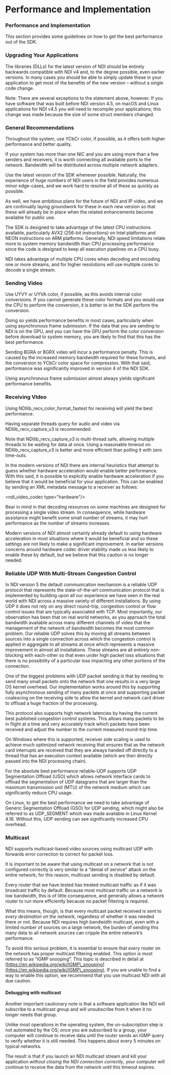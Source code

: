 # Performance and Implementation

### Performance and Implementation

This section provides some guidelines on how to get the best performance out of the SDK.

### Upgrading Your Applications <a href="#_toc131521280" id="_toc131521280"></a>

The libraries (DLLs) for the latest version of NDI should be entirely backwards compatible with NDI v4 and, to the degree possible, even earlier versions. In many cases you should be able to simply update these in your application to get most of the benefits of the new version – without a single code change.

Note: There are several exceptions to the statement above, however. If you have software that was built before NDI version 4.5, on macOS and Linux applications for NDI v4.5 you will need to recompile your applications; this change was made because the size of some struct members changed.

### General Recommendations <a href="#_toc131521281" id="_toc131521281"></a>

Throughout the system, use YCbCr color, if possible, as it offers both higher performance and better quality.

If your system has more than one NIC and you are using more than a few senders and receivers, it is worth connecting all available ports to the network. Bandwidth will be distributed across multiple network adapters.

Use the latest version of the SDK whenever possible. Naturally, the experience of huge numbers of NDI users in the field provides numerous minor edge-cases, and we work hard to resolve all of these as quickly as possible.

As well, we have ambitious plans for the future of NDI and IP video, and we are continually laying groundwork for these in each new version so that these will already be in place when the related enhancements become available for public use.

The SDK is designed to take advantage of the latest CPU instructions available, particularly AVX2 (256-bit instructions) on Intel platforms and NEON instructions on ARM platforms. Generally, NDI speed limitations relate more to system memory bandwidth than CPU processing performance since the code is designed to keep all execution pipelines on a CPU busy.

NDI takes advantage of multiple CPU cores when decoding and encoding one or more streams, and for higher resolutions will use multiple cores to decode a single stream.

### Sending Video <a href="#_toc131521282" id="_toc131521282"></a>

Use UYVY or UYVA color, if possible, as this avoids internal color conversions. If you cannot generate these color formats and you would use the CPU to perform the conversion, it is better to let the SDK perform the conversion.

Doing so yields performance benefits in most cases, particularly when using asynchronous frame submission. If the data that you are sending to NDI is on the GPU, and you can have the GPU perform the color conversion before download to system memory, you are likely to find that this has the best performance.

Sending BGRA or BGRX video will incur a performance penalty. This is caused by the increased memory bandwidth required for these formats, and the conversion to YCbCr color space for compression. With that said, performance was significantly improved in version 4 of the NDI SDK.

Using asynchronous frame submission almost always yields significant performance benefits.

### Receiving VIdeo <a href="#_toc131521283" id="_toc131521283"></a>

Using NDIlib\_recv\_color\_format\_fastest for receiving will yield the best performance.

Having separate threads query for audio and video via NDIlib\_recv\_capture\_v3 is recommended.

Note that NDIlib\_recv\_capture\_v3 is multi-thread safe, allowing multiple threads to be waiting for data at once. Using a reasonable timeout on NDIlib\_recv\_capture\_v3 is better and more efficient than polling it with zero time-outs.

In the modern versions of NDI there are internal heuristics that attempt to guess whether hardware acceleration would enable better performance. With this said, it is possible to explicitly enable hardware acceleration if you believe that it would be beneficial for your application. This can be enabled by sending an XML metadata message to a receiver as follows:

\<ndi\_video\_codec type="hardware"/>

Bear in mind in that decoding resources on some machines are designed for processing a single video stream. In consequence, while hardware assistance might benefit some small number of streams, it may hurt performance as the number of streams increases.

Modern versions of NDI almost certainly already default to using hardware acceleration in most situations where it would be beneficial and so these settings are not likely to make a significant improvement. In earlier versions concerns around hardware codec driver stability made us less likely to enable these by default, but we believe that this caution is no longer needed.

### Reliable UDP With Multi-Stream Congestion Control <a href="#_toc131521284" id="_toc131521284"></a>

In NDI version 5 the default communication mechanism is a reliable UDP protocol that represents the state-of-the-art communication protocol that is implemented by building upon all our experience we have seen in the real world with NDI across a massive variety of different installations. By using UDP it does not rely on any direct round-trip, congestion control or flow control issues that are typically associated with TCP. Most importantly, our observation has been that on real world networks, as you approach the total bandwidth available across many different channels of video that the management of the network of bandwidth becomes the most common problem. Our reliable UDP solves this by moving all streams between sources into a single connection across which the congestion control is applied in aggregate to all streams at once which represents a massive improvement in almost all installations. These streams are all entirely non-blocking with each-other so that even under high packet loss situations that there is no possibility of a particular loss impacting any other portions of the connection.

One of the biggest problems with UDP packet sending is that by needing to send many small packets onto the network that one results in a very large OS kernel overhead. Our implementation works around this by supporting fully asynchronous sending of many packets at once and supporting packet coalescing on the receiving side to allow the kernel and network card driver to offload a huge fraction of the processing.

This protocol also supports high network latencies by having the current best published congestion control systems. This allows many packets to be in flight at a time and very accurately track which packets have been received and adjust the number to the current measured round-trip time.

On Windows where this is supported, receiver side scaling is used to achieve much optimized network receiving that ensures that as the network card interrupts are received that they are always handed off directly to a thread that has an execution context available (which are then directly passed into the NDI processing chain).

For the absolute best performance reliable-UDP supports UDP Segmentation Offload (USO) which allows network interface cards to offload the segmentation of UDP datagrams that are larger than the maximum transmission unit (MTU) of the network medium which can significantly reduce CPU usage.

On Linux, to get the best performance we need to take advantage of Generic Segmentation Offload (GSO) for UDP sending, which might also be referred to as UDP\_SEGMENT which was made available in Linux Kernel 4.18. Without this, UDP sending can see significantly increased CPU overhead.

### Multicast <a href="#_toc131521285" id="_toc131521285"></a>

NDI supports multicast-based video sources using multicast UDP with forwards error correction to correct for packet loss.

It is important to be aware that using multicast on a network that is not configured correctly is very similar to a “denial of service” attack on the entire network; for this reason, multicast sending is disabled by default.

Every router that we have tested has treated multicast traffic as if it was broadcast traffic by default. Because most multicast traffic on a network is low bandwidth, this is of little consequence, and generally allows a network router to run more efficiently because no packet filtering is required.

What this means, though, is that every multicast packet received is sent to _every destination on the network,_ regardless of whether it was needed there or not. Because NDI requires high bandwidth multicast, even with a limited number of sources on a large network, the burden of sending this many data to all network sources can cripple the entire network’s performance.

To avoid this _serious_ problem, it is essential to ensure that _every_ router on the network has proper multicast filtering enabled. This option is most referred to as “IGMP snooping”. This topic is described in detail at [https://en.wikipedia.org/wiki/IGMP\_snooping](https://en.wikipedia.org/wiki/IGMP\_snooping). If you are unable to find a way to enable this option, we recommend that you use multicast NDI with all due caution.

#### Debugging with multicast <a href="#_toc131521286" id="_toc131521286"></a>

Another important cautionary note is that a software application like NDI will subscribe to a multicast group and will unsubscribe from it when it no longer needs that group.

Unlike most operations in the operating system, the un-subscription step is not automated by the OS; once you are subscribed to a group, your computer will continue to receive data until the router sends an IGMP query to verify whether it is still needed. This happens about every 5 minutes on typical networks.

The result is that if you launch an NDI multicast stream and kill your application _without closing the NDI connection correctly_, your computer will continue to receive the data from the network until this timeout expires.
